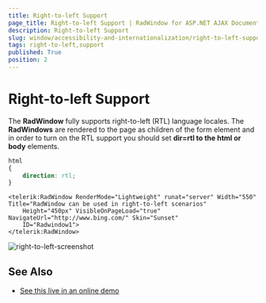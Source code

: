```yaml
---
title: Right-to-left Support
page_title: Right-to-left Support | RadWindow for ASP.NET AJAX Documentation
description: Right-to-left Support
slug: window/accessibility-and-internationalization/right-to-left-support
tags: right-to-left,support
published: True
position: 2
---
```


# Right-to-left Support

The **RadWindow** fully supports right-to-left (RTL) language locales. The **RadWindows** are rendered to the page as children of the form element and in order to turn on the RTL support you should set **dir=rtl to the html or body** elements.

````CSS
html
{
	direction: rtl;
}
````



````ASP.NET
<telerik:RadWindow RenderMode="Lightweight" runat="server" Width="550" Title="RadWindow can be used in right-to-left scenarios"
	Height="450px" VisibleOnPageLoad="true" NavigateUrl="http://www.bing.com/" Skin="Sunset"
	ID="Radwindow1">
</telerik:RadWindow>
````

![right-to-left-screenshot](images/right-to-left-screenshot.png)

## See Also

 * [See this live in an online demo](https://demos.telerik.com/aspnet-ajax/window/examples/righttoleft/defaultcs.aspx)
